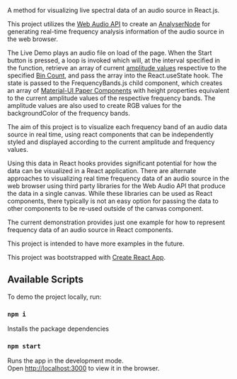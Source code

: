 A method for visualizing live spectral data of an audio source in React.js.

This project utilizes the [Web Audio API](https://developer.mozilla.org/en-US/docs/Web/API/Web_Audio_API) to create an [AnalyserNode](https://developer.mozilla.org/en-US/docs/Web/API/AnalyserNode) for generating real-time frequency analysis information of the audio source in the web browser.

The Live Demo plays an audio file on load of the page. When the Start button is pressed, a loop is invoked which will, at the interval specified in the function, retrieve an array of current [amplitude values](https://developer.mozilla.org/en-US/docs/Web/API/AnalyserNode/getByteFrequencyData) respective to the specified [Bin Count](https://developer.mozilla.org/en-US/docs/Web/API/AnalyserNode/frequencyBinCount), and pass the array into the React.useState hook. The state is passed to the FrequencyBands.js child component, which creates an array of [Material-UI Paper Components](https://material-ui.com/api/paper/) with height properties equivalent to the current amplitude values of the respective frequency bands. The amplitude values are also used to create RGB values for the backgroundColor of the frequency bands.

The aim of this project is to visualize each frequency band of an audio data source in real time, using react components that can be independently styled and displayed according to the current amplitude and frequency values.

Using this data in React hooks provides significant potential for how the data can be visualized in a React application. There are alternate approaches to visualizing real time frequency data of an audio source in the web browser using third party libraries for the Web Audio API that produce the data in a single canvas. While these libraries can be used as React components, there typically is not an easy option for passing the data to other components to be re-used outside of the canvas component.

The current demonstration provides just one example for how to represent frequency data of an audio source in React components.

This project is intended to have more examples in the future.



This project was bootstrapped with [Create React App](https://github.com/facebook/create-react-app).

## Available Scripts

To demo the project locally, run:

### `npm i`

Installs the package dependencies

### `npm start`

Runs the app in the development mode.<br />
Open [http://localhost:3000](http://localhost:3000) to view it in the browser.
